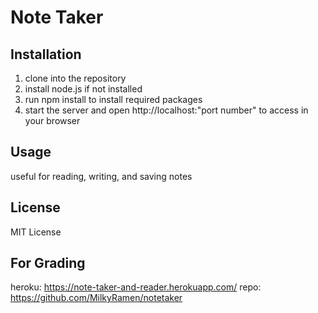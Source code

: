 # Note Taker

## Installation
1. clone into the repository
2. install node.js if not installed
3. run npm install to install required packages
4. start the server and open http://localhost:"port number" to access in your browser

## Usage
useful for reading, writing, and saving notes

## License
MIT License

## For Grading
heroku: https://note-taker-and-reader.herokuapp.com/
repo: https://github.com/MilkyRamen/notetaker
